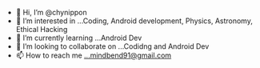 - 👋 Hi, I’m @chynippon
- 👀 I’m interested in ...Coding, Android development, Physics, Astronomy, Ethical Hacking 
- 🌱 I’m currently learning ...Android Dev
- 💞️ I’m looking to collaborate on ...Codidng and Android Dev
- 📫 How to reach me ...mindbend91@gmail.com

<!---
chynippon/chynippon is a ✨ special ✨ repository because its `README.md` (this file) appears on your GitHub profile.
You can click the Preview link to take a look at your changes.
--->
